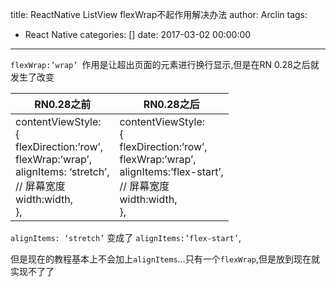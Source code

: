 title: ReactNative ListView flexWrap不起作用解决办法
author: Arclin
tags:
  - React Native
categories: []
date: 2017-03-02 00:00:00
---
`flexWrap:’wrap’ `作用是让超出页面的元素进行换行显示,但是在RN 0.28之后就发生了改变

<!-- more -->

|RN0.28之前|RN0.28之后|
|----|----|
|contentViewStyle:<br/>{<br/>flexDirection:’row’,<br/>flexWrap:’wrap’,<br/>alignItems: ‘stretch’,<br/>// 屏幕宽度<br/>width:width,<br/>},|contentViewStyle:<br/>{<br/>flexDirection:’row’,<br/>flexWrap:’wrap’,<br/>alignItems:’flex-start’,<br/>// 屏幕宽度<br/> width:width,<br/>},|

`alignItems: ‘stretch’` 变成了 `alignItems:’flex-start’`,

但是现在的教程基本上不会加上`alignItems`…只有一个`flexWrap`,但是放到现在就实现不了了